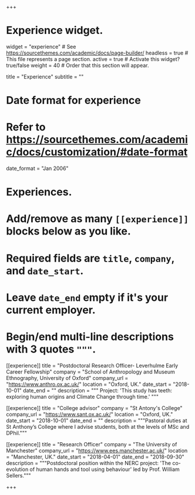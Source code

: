 +++
# Experience widget.
widget = "experience"  # See https://sourcethemes.com/academic/docs/page-builder/
headless = true  # This file represents a page section.
active = true  # Activate this widget? true/false
weight = 40  # Order that this section will appear.

title = "Experience"
subtitle = ""

# Date format for experience
#   Refer to https://sourcethemes.com/academic/docs/customization/#date-format
date_format = "Jan 2006"

# Experiences.
#   Add/remove as many `[[experience]]` blocks below as you like.
#   Required fields are `title`, `company`, and `date_start`.
#   Leave `date_end` empty if it's your current employer.
#   Begin/end multi-line descriptions with 3 quotes `"""`.
[[experience]]
  title = "Postdoctoral Research Officer- Leverhulme Early Career Fellowship"
  company = "School of Anthropology and Museum Ethnography, University of Oxford"
  company_url = "https://www.anthro.ox.ac.uk/"
  location = "Oxford, UK."
  date_start = "2018-10-01"
  date_end = ""
  description = """
Project: 'This study has teeth: exploring human origins and Climate Change through time.'
  """

[[experience]]
  title = "College advisor"
  company = "St Antony's College"
  company_url = "https://www.sant.ox.ac.uk/"
  location = "Oxford, UK."
  date_start = "2018-10-01"
  date_end = ""
  description = """Pastoral duties at St Anthony’s College where I advise students, both at the levels of MSc and DPhil."""
  
[[experience]]
  title = "Research Officer"
  company = "The University of Manchester"
  company_url = "https://www.ees.manchester.ac.uk/"
  location = "Manchester, UK."
  date_start = "2018-04-01"
  date_end = "2018-09-30"
  description = """Postdoctoral position within the NERC project: 'The co-evolution of human hands and tool using behaviour' led by Prof. William Sellers."""
  
+++


